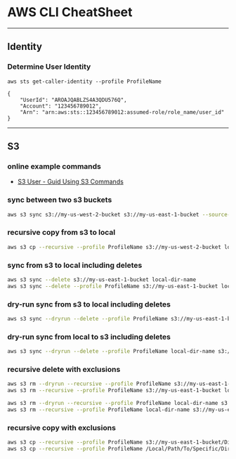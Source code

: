# AWS CLI  CheatSheet
<hr>

## Identity

### Determine User Identity

```
aws sts get-caller-identity --profile ProfileName

{
    "UserId": "AROAJQABLZS4A3QDU576Q",
    "Account": "123456789012",
    "Arn": "arn:aws:sts::123456789012:assumed-role/role_name/user_id"
}
```

<hr>

## S3

### online example commands

* [S3 User - Guid Using S3 Commands](http://docs.aws.amazon.com/cli/latest/userguide/using-s3-commands.html)

### sync between two s3 buckets

```bash
aws s3 sync s3://my-us-west-2-bucket s3://my-us-east-1-bucket --source-region us-west-2 --region us-east-1
```

### recursive copy from s3 to local

```bash
aws s3 cp --recursive --profile ProfileName s3://my-us-west-2-bucket local-folder-name
```

### sync from s3 to local including deletes

```bash
aws s3 sync --delete s3://my-us-east-1-bucket local-dir-name
aws s3 sync --delete --profile ProfileName s3://my-us-east-1-bucket local-dir-name
```

### dry-run sync from s3 to local including deletes

```bash
aws s3 sync --dryrun --delete --profile ProfileName s3://my-us-east-1-bucket local-dir-name
```

### dry-run sync from local to s3 including deletes

```bash
aws s3 sync --dryrun --delete --profile ProfileName local-dir-name s3://my-us-east-1-bucket local-dir-name
```

### recursive delete with exclusions

```bash
aws s3 rm --dryrun --recursive --profile ProfileName s3://my-us-east-1-bucket local-dir-name --exclude ".git/*" --exclude ".DS_Store" --exclude ".idea/*" --exclude ".vscode/*" --exclude ".editorconfig" --exclude ".gitignore"
aws s3 rm --recursive --profile ProfileName s3://my-us-east-1-bucket local-dir-name --exclude ".git/*" --exclude ".DS_Store" --exclude ".idea/*" --exclude ".vscode/*" --exclude ".editorconfig" --exclude ".gitignore"

aws s3 rm --dryrun --recursive --profile ProfileName local-dir-name s3://my-us-east-1-bucket --exclude ".git/*" --exclude ".DS_Store" --exclude ".idea/*" --exclude ".vscode/*" --exclude ".editorconfig" --exclude ".gitignore"
aws s3 rm --recursive --profile ProfileName local-dir-name s3://my-us-east-1-bucket --exclude ".git/*" --exclude ".DS_Store" --exclude ".idea/*" --exclude ".vscode/*" --exclude ".editorconfig" --exclude ".gitignore"
```

### recursive copy with exclusions

```bash
aws s3 cp --recursive --profile ProfileName s3://my-us-east-1-bucket/DirectoryName/ /Local/Path/To/Specific/DirectoryName --exclude ".git/*" --exclude ".DS_Store" --exclude ".idea/*" --exclude ".vscode/*" --exclude ".editorconfig" --exclude ".gitignore"
aws s3 cp --recursive --profile ProfileName /Local/Path/To/Specific/DirectoryName s3://my-us-east-1-bucket/DirectoryName/ --exclude ".git/*" --exclude ".DS_Store" --exclude ".idea/*" --exclude ".vscode/*" --exclude ".editorconfig" --exclude ".gitignore"
```

